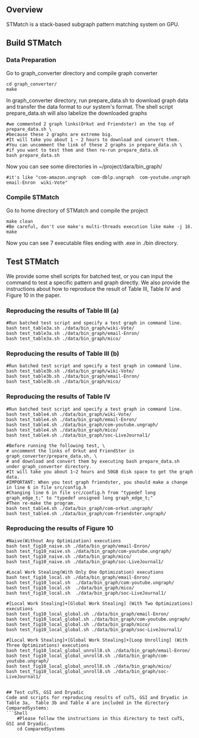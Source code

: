 ## Overview
STMatch is a stack-based subgraph pattern matching system on GPU. 

## Build STMatch

### Data Preparation

Go to graph_converter directory and compile graph converter
```Shell
cd graph_converter/
make
```

In graph_converter directory, run prepare_data.sh to download graph data and transfer the data format to our system's format. 
The shell script prepare_data.sh will also labelize the downloaded graphs
```Shell
#we commented 2 graph links(Orkut and Friendster) on the top of prepare_data.sh \
#because these 2 graphs are extreme big. 
#It will take you about 1 ~ 2 hours to download and convert them. 
#You can uncomment the link of these 2 graphs in prepare_data.sh \
#if you want to test them and then re-run prepare_data.sh
bash prepare_data.sh  
```

Now you can see some directories in ~/project/dara/bin_graph/
```Shell
#it's like "com-amazon.ungraph  com-dblp.ungraph  com-youtube.ungraph  email-Enron  wiki-Vote"
```

### Compile STMatch
Go to home directory of STMatch and compile the project
```Shell
make clean
#Be careful, don't use make's multi-threads execution like make -j 16. 
make
```
Now you can see 7 executable files ending with .exe in ./bin directory. 


## Test STMatch

We provide some shell scripts for batched test, or you can input the command to test a specific pattern and graph directly.
We also provide the instructions about how to reproduce the result of Table III, Table IV and Figure 10 in the paper. 


### Reproducing the results of Table III (a)
```Shell
#Run batched test script and specify a test graph in command line.
bash test_table3a.sh ./data/bin_graph/wiki-Vote/ 
bash test_table3a.sh ./data/bin_graph/email-Enron/ 
bash test_table3a.sh ./data/bin_graph/mico/ 
```

### Reproducing the results of Table III (b)
```Shell
#Run batched test script and specify a test graph in command line.
bash test_table3b.sh ./data/bin_graph/wiki-Vote/   
bash test_table3b.sh ./data/bin_graph/email-Enron/ 
bash test_table3b.sh ./data/bin_graph/mico/  
```

### Reproducing the results of Table IV
```Shell
#Run batched test script and specify a test graph in command line.
bash test_table4.sh ./data/bin_graph/wiki-Vote/ 
bash test_table4.sh ./data/bin_graph/email-Enron/ 
bash test_table4.sh ./data/bin_graph/com-youtube.ungraph/  
bash test_table4.sh ./data/bin_graph/mico/  
bash test_table4.sh ./data/bin_graph/soc-LiveJournal1/ 

#Before running the following test, \
# uncomment the links of Orkut and FriendSter in graph_converter/prepare_data.sh, \
# and download and convert them by executing bash prepare_data.sh under graph_converter directory. 
#It will take you about 1~2 hours and 50GB disk space to get the graph data. 
#IMPORTANT: When you test graph friendster, you should make a change in line 6 in file src/config.h
#Changing line 6 in file src/config.h from "typedef long graph_edge_t;" to "typedef unsigned long graph_edge_t;"
#Then re-make the program.
bash test_table4.sh ./data/bin_graph/com-orkut.ungraph/        
bash test_table4.sh ./data/bin_graph/com-friendster.ungraph/    
```

### Reproducing the results of Figure 10
```Shell
#Naive(Without Any Optimization) executions
bash test_fig10_naive.sh ./data/bin_graph/email-Enron/
bash test_fig10_naive.sh ./data/bin_graph/com-youtube.ungraph/
bash test_fig10_naive.sh ./data/bin_graph/mico/ 
bash test_fig10_naive.sh ./data/bin_graph/soc-LiveJournal1/ 

#Local Work Stealing(With Only One Optimization) executions
bash test_fig10_local.sh ./data/bin_graph/email-Enron/
bash test_fig10_local.sh  ./data/bin_graph/com-youtube.ungraph/
bash test_fig10_local.sh  ./data/bin_graph/mico/ 
bash test_fig10_local.sh  ./data/bin_graph/soc-LiveJournal1/ 

#[Local Work Stealing]+[Global Work Stealing] (With Two Optimizations) executions
bash test_fig10_local_global.sh ./data/bin_graph/email-Enron/
bash test_fig10_local_global.sh ./data/bin_graph/com-youtube.ungraph/
bash test_fig10_local_global.sh ./data/bin_graph/mico/ 
bash test_fig10_local_global.sh ./data/bin_graph/soc-LiveJournal1/ 

#[Local Work Stealing]+[Global Work Stealing]+[Loop Unrolling] (With Three Optimizations) executions
bash test_fig10_local_global_unroll8.sh ./data/bin_graph/email-Enron/
bash test_fig10_local_global_unroll8.sh ./data/bin_graph/com-youtube.ungraph/
bash test_fig10_local_global_unroll8.sh ./data/bin_graph/mico/ 
bash test_fig10_local_global_unroll8.sh ./data/bin_graph/soc-LiveJournal1/ 


## Test cuTS, GSI and Dryadic
Code and scripts for reproducing results of cuTS, GSI and Dryadic in Table 3a,  Table 3b and Table 4 are included in the directory ComparedSystems:
```Shell
    #Please follow the instructions in this directory to test cuTS, GSI and Dryadic. 
    cd ComparedSystems
```
```
